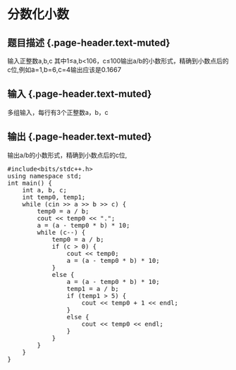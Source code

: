 # 分数化小数

## 题目描述 {.page-header.text-muted}

<div class="content">
  输入正整数<span id="MathJax-Element-6-Frame" class="MathJax" style="box-sizing: border-box; font-size: 14px; display: inline; font-style: normal; font-weight: normal; line-height: normal; text-indent: 0px; text-align: left; text-transform: none; letter-spacing: normal; word-spacing: normal; overflow-wrap: normal; white-space: nowrap; float: none; direction: ltr; max-width: none; max-height: none; min-width: 0px; min-height: 0px; border: 0px; padding: 0px; margin: 0px; position: relative;" tabindex="0" role="presentation" data-mathml="<math xmlns=&quot;http://www.w3.org/1998/Math/MathML&quot;><mi>a</mi></math>"><span id="MathJax-Span-17" class="math"><span id="MathJax-Span-18" class="mrow"><span id="MathJax-Span-19" class="mi">a</span></span></span></span>,<span id="MathJax-Element-7-Frame" class="MathJax" style="box-sizing: border-box; font-size: 14px; display: inline; font-style: normal; font-weight: normal; line-height: normal; text-indent: 0px; text-align: left; text-transform: none; letter-spacing: normal; word-spacing: normal; overflow-wrap: normal; white-space: nowrap; float: none; direction: ltr; max-width: none; max-height: none; min-width: 0px; min-height: 0px; border: 0px; padding: 0px; margin: 0px; position: relative;" tabindex="0" role="presentation" data-mathml="<math xmlns=&quot;http://www.w3.org/1998/Math/MathML&quot;><mi>b</mi></math>"><span id="MathJax-Span-20" class="math"><span id="MathJax-Span-21" class="mrow"><span id="MathJax-Span-22" class="mi">b</span></span></span></span>,<span id="MathJax-Element-8-Frame" class="MathJax" style="box-sizing: border-box; font-size: 14px; display: inline; font-style: normal; font-weight: normal; line-height: normal; text-indent: 0px; text-align: left; text-transform: none; letter-spacing: normal; word-spacing: normal; overflow-wrap: normal; white-space: nowrap; float: none; direction: ltr; max-width: none; max-height: none; min-width: 0px; min-height: 0px; border: 0px; padding: 0px; margin: 0px; position: relative;" tabindex="0" role="presentation" data-mathml="<math xmlns=&quot;http://www.w3.org/1998/Math/MathML&quot;><mi>c</mi></math>"><span class="MJX_Assistive_MathML" role="presentation">c</span></span> 其中<span id="MathJax-Element-9-Frame" class="MathJax" style="box-sizing: border-box; font-size: 14px; display: inline; font-style: normal; font-weight: normal; line-height: normal; text-indent: 0px; text-align: left; text-transform: none; letter-spacing: normal; word-spacing: normal; overflow-wrap: normal; white-space: nowrap; float: none; direction: ltr; max-width: none; max-height: none; min-width: 0px; min-height: 0px; border: 0px; padding: 0px; margin: 0px; position: relative;" tabindex="0" role="presentation" data-mathml="<math xmlns=&quot;http://www.w3.org/1998/Math/MathML&quot;><mn>1</mn><mo>&#x2264;</mo><mi>a</mi><mo>,</mo><mi>b</mi><mo>&#x003C;</mo><msup><mn>10</mn><mn>6</mn></msup></math>"><span id="MathJax-Span-26" class="math"><span id="MathJax-Span-27" class="mrow"><span id="MathJax-Span-28" class="mn" style="font-size: 14px; white-space: nowrap;">1</span><span id="MathJax-Span-29" class="mo" style="font-size: 14px; white-space: nowrap;">≤</span><span id="MathJax-Span-30" class="mi" style="font-size: 14px; white-space: nowrap;">a</span><span id="MathJax-Span-31" class="mo" style="font-size: 14px; white-space: nowrap;">,</span><span id="MathJax-Span-32" class="mi" style="font-size: 14px; white-space: nowrap;">b</span><span id="MathJax-Span-33" class="mo" style="font-size: 14px; white-space: nowrap;"><</span><span id="MathJax-Span-34" class="msubsup"><span id="MathJax-Span-35" class="mn" style="font-size: 14px; white-space: nowrap;">10</span><span id="MathJax-Span-36" class="mn"><span style="font-size: 14px; white-space: nowrap;">6</span>，</span></span></span></span></span><span id="MathJax-Element-10-Frame" class="MathJax" style="box-sizing: border-box; font-size: 14px; display: inline; font-style: normal; font-weight: normal; line-height: normal; text-indent: 0px; text-align: left; text-transform: none; letter-spacing: normal; word-spacing: normal; overflow-wrap: normal; white-space: nowrap; float: none; direction: ltr; max-width: none; max-height: none; min-width: 0px; min-height: 0px; border: 0px; padding: 0px; margin: 0px; position: relative;" tabindex="0" role="presentation" data-mathml="<math xmlns=&quot;http://www.w3.org/1998/Math/MathML&quot;><mi>c</mi><mo>&#x2264;</mo><mn>100</mn></math>"><span id="MathJax-Span-37" class="math"><span id="MathJax-Span-38" class="mrow"><span id="MathJax-Span-39" class="mi">c</span><span id="MathJax-Span-40" class="mo">≤</span><span id="MathJax-Span-41" class="mn">100</span></span></span></span>输出<span id="MathJax-Element-11-Frame" class="MathJax" style="box-sizing: border-box; font-size: 14px; display: inline; font-style: normal; font-weight: normal; line-height: normal; text-indent: 0px; text-align: left; text-transform: none; letter-spacing: normal; word-spacing: normal; overflow-wrap: normal; white-space: nowrap; float: none; direction: ltr; max-width: none; max-height: none; min-width: 0px; min-height: 0px; border: 0px; padding: 0px; margin: 0px; position: relative;" tabindex="0" role="presentation" data-mathml="<math xmlns=&quot;http://www.w3.org/1998/Math/MathML&quot;><mi>a</mi><mrow class=&quot;MJX-TeXAtom-ORD&quot;><mo>/</mo></mrow><mi>b</mi></math>"><span id="MathJax-Span-42" class="math"><span id="MathJax-Span-43" class="mrow"><span id="MathJax-Span-44" class="mi">a</span><span id="MathJax-Span-45" class="texatom"><span id="MathJax-Span-46" class="mrow"><span id="MathJax-Span-47" class="mo">/</span></span></span><span id="MathJax-Span-48" class="mi">b</span></span></span></span>的小数形式，精确到小数点后的<span id="MathJax-Element-12-Frame" class="MathJax" style="box-sizing: border-box; font-size: 14px; display: inline; font-style: normal; font-weight: normal; line-height: normal; text-indent: 0px; text-align: left; text-transform: none; letter-spacing: normal; word-spacing: normal; overflow-wrap: normal; white-space: nowrap; float: none; direction: ltr; max-width: none; max-height: none; min-width: 0px; min-height: 0px; border: 0px; padding: 0px; margin: 0px; position: relative;" tabindex="0" role="presentation" data-mathml="<math xmlns=&quot;http://www.w3.org/1998/Math/MathML&quot;><mi>c</mi></math>"><span id="MathJax-Span-49" class="math"><span id="MathJax-Span-50" class="mrow"><span id="MathJax-Span-51" class="mi">c</span></span></span></span>位,例如<span id="MathJax-Element-13-Frame" class="MathJax" style="box-sizing: border-box; font-size: 15px; display: inline; font-style: normal; font-weight: normal; line-height: normal; text-indent: 0px; text-align: left; text-transform: none; letter-spacing: normal; word-spacing: normal; overflow-wrap: normal; white-space: nowrap; float: none; direction: ltr; max-width: none; max-height: none; min-width: 0px; min-height: 0px; border: 0px; padding: 0px; margin: 0px; position: relative;" tabindex="0" role="presentation" data-mathml="<math xmlns=&quot;http://www.w3.org/1998/Math/MathML&quot;><mi>a</mi><mo>=</mo><mn>1</mn></math>"><span id="MathJax-Span-52" class="math"><span id="MathJax-Span-53" class="mrow"><span id="MathJax-Span-54" class="mi">a</span><span id="MathJax-Span-55" class="mo">=</span><span id="MathJax-Span-56" class="mn">1</span></span></span></span>,<span id="MathJax-Element-14-Frame" class="MathJax" style="box-sizing: border-box; font-size: 15px; display: inline; font-style: normal; font-weight: normal; line-height: normal; text-indent: 0px; text-align: left; text-transform: none; letter-spacing: normal; word-spacing: normal; overflow-wrap: normal; white-space: nowrap; float: none; direction: ltr; max-width: none; max-height: none; min-width: 0px; min-height: 0px; border: 0px; padding: 0px; margin: 0px; position: relative;" tabindex="0" role="presentation" data-mathml="<math xmlns=&quot;http://www.w3.org/1998/Math/MathML&quot;><mi>b</mi><mo>=</mo><mn>6</mn></math>"><span id="MathJax-Span-57" class="math"><span id="MathJax-Span-58" class="mrow"><span id="MathJax-Span-59" class="mi">b</span><span id="MathJax-Span-60" class="mo">=</span><span id="MathJax-Span-61" class="mn">6</span></span></span></span>,<span id="MathJax-Element-15-Frame" class="MathJax" style="box-sizing: border-box; font-size: 15px; display: inline; font-style: normal; font-weight: normal; line-height: normal; text-indent: 0px; text-align: left; text-transform: none; letter-spacing: normal; word-spacing: normal; overflow-wrap: normal; white-space: nowrap; float: none; direction: ltr; max-width: none; max-height: none; min-width: 0px; min-height: 0px; border: 0px; padding: 0px; margin: 0px; position: relative;" tabindex="0" role="presentation" data-mathml="<math xmlns=&quot;http://www.w3.org/1998/Math/MathML&quot;><mi>c</mi><mo>=</mo><mn>4</mn></math>"><span id="MathJax-Span-62" class="math"><span id="MathJax-Span-63" class="mrow"><span id="MathJax-Span-64" class="mi">c</span><span id="MathJax-Span-65" class="mo">=</span><span id="MathJax-Span-66" class="mn">4</span></span></span></span>输出应该是<span id="MathJax-Element-16-Frame" class="MathJax" style="box-sizing: border-box; font-size: 15px; display: inline; font-style: normal; font-weight: normal; line-height: normal; text-indent: 0px; text-align: left; text-transform: none; letter-spacing: normal; word-spacing: normal; overflow-wrap: normal; white-space: nowrap; float: none; direction: ltr; max-width: none; max-height: none; min-width: 0px; min-height: 0px; border: 0px; padding: 0px; margin: 0px; position: relative;" tabindex="0" role="presentation" data-mathml="<math xmlns=&quot;http://www.w3.org/1998/Math/MathML&quot;><mn>0.1667</mn></math>"><span id="MathJax-Span-67" class="math"><span id="MathJax-Span-68" class="mrow"><span id="MathJax-Span-69" class="mn">0.1667</span></span></span></span>
</div>

## 输入 {.page-header.text-muted}

<div class="content">
  多组输入，每行有3个正整数<span id="MathJax-Element-17-Frame" class="MathJax" style="box-sizing: border-box; font-size: 14px; display: inline; font-style: normal; font-weight: normal; line-height: normal; text-indent: 0px; text-align: left; text-transform: none; letter-spacing: normal; word-spacing: normal; overflow-wrap: normal; white-space: nowrap; float: none; direction: ltr; max-width: none; max-height: none; min-width: 0px; min-height: 0px; border: 0px; padding: 0px; margin: 0px; position: relative;" tabindex="0" role="presentation" data-mathml="<math xmlns=&quot;http://www.w3.org/1998/Math/MathML&quot;><mi>a</mi></math>"><span id="MathJax-Span-70" class="math"><span id="MathJax-Span-71" class="mrow"><span id="MathJax-Span-72" class="mi"><span style="font-size: 14px; white-space: nowrap;">a</span>，</span></span></span></span><span id="MathJax-Element-18-Frame" class="MathJax" style="box-sizing: border-box; font-size: 14px; display: inline; font-style: normal; font-weight: normal; line-height: normal; text-indent: 0px; text-align: left; text-transform: none; letter-spacing: normal; word-spacing: normal; overflow-wrap: normal; white-space: nowrap; float: none; direction: ltr; max-width: none; max-height: none; min-width: 0px; min-height: 0px; border: 0px; padding: 0px; margin: 0px; position: relative;" tabindex="0" role="presentation" data-mathml="<math xmlns=&quot;http://www.w3.org/1998/Math/MathML&quot;><mi>b</mi></math>"><span id="MathJax-Span-73" class="math" style="font-size: 14px; white-space: nowrap;"><span id="MathJax-Span-74" class="mrow"><span id="MathJax-Span-75" class="mi">b</span></span></span><span class="MJX_Assistive_MathML" role="presentation">，</span></span><span id="MathJax-Element-19-Frame" class="MathJax" style="box-sizing: border-box; font-size: 14px; display: inline; font-style: normal; font-weight: normal; line-height: normal; text-indent: 0px; text-align: left; text-transform: none; letter-spacing: normal; word-spacing: normal; overflow-wrap: normal; white-space: nowrap; float: none; direction: ltr; max-width: none; max-height: none; min-width: 0px; min-height: 0px; border: 0px; padding: 0px; margin: 0px; position: relative;" tabindex="0" role="presentation" data-mathml="<math xmlns=&quot;http://www.w3.org/1998/Math/MathML&quot;><mi>c</mi></math>"><span id="MathJax-Span-76" class="math"><span id="MathJax-Span-77" class="mrow"><span id="MathJax-Span-78" class="mi">c</span></span></span></span>
</div>

## 输出 {.page-header.text-muted}

<div class="content">
  输出<span id="MathJax-Element-20-Frame" class="MathJax" style="box-sizing: border-box; font-size: 14px; display: inline; font-style: normal; font-weight: normal; line-height: normal; text-indent: 0px; text-align: left; text-transform: none; letter-spacing: normal; word-spacing: normal; overflow-wrap: normal; white-space: nowrap; float: none; direction: ltr; max-width: none; max-height: none; min-width: 0px; min-height: 0px; border: 0px; padding: 0px; margin: 0px; position: relative;" tabindex="0" role="presentation" data-mathml="<math xmlns=&quot;http://www.w3.org/1998/Math/MathML&quot;><mi>a</mi><mrow class=&quot;MJX-TeXAtom-ORD&quot;><mo>/</mo></mrow><mi>b</mi></math>"><span id="MathJax-Span-79" class="math"><span id="MathJax-Span-80" class="mrow"><span id="MathJax-Span-81" class="mi">a</span><span id="MathJax-Span-82" class="texatom"><span id="MathJax-Span-83" class="mrow"><span id="MathJax-Span-84" class="mo">/</span></span></span><span id="MathJax-Span-85" class="mi">b</span></span></span></span>的小数形式，精确到小数点后的<span id="MathJax-Element-21-Frame" class="MathJax" style="box-sizing: border-box; font-size: 14px; display: inline; font-style: normal; font-weight: normal; line-height: normal; text-indent: 0px; text-align: left; text-transform: none; letter-spacing: normal; word-spacing: normal; overflow-wrap: normal; white-space: nowrap; float: none; direction: ltr; max-width: none; max-height: none; min-width: 0px; min-height: 0px; border: 0px; padding: 0px; margin: 0px; position: relative;" tabindex="0" role="presentation" data-mathml="<math xmlns=&quot;http://www.w3.org/1998/Math/MathML&quot;><mi>c</mi></math>"><span id="MathJax-Span-86" class="math"><span id="MathJax-Span-87" class="mrow"><span id="MathJax-Span-88" class="mi">c</span></span></span></span>位,
</div>

<pre class="EnlighterJSRAW" data-enlighter-language="cpp">#include&lt;bits/stdc++.h&gt;
using namespace std;
int main() {
    int a, b, c;
    int temp0, temp1;
    while (cin &gt;&gt; a &gt;&gt; b &gt;&gt; c) {
        temp0 = a / b;
        cout &lt;&lt; temp0 &lt;&lt; ".";
        a = (a - temp0 * b) * 10;
        while (c--) {
            temp0 = a / b;
            if (c &gt; 0) {
                cout &lt;&lt; temp0;
                a = (a - temp0 * b) * 10;
            }
            else {
                a = (a - temp0 * b) * 10;
                temp1 = a / b;
                if (temp1 &gt; 5) {
                    cout &lt;&lt; temp0 + 1 &lt;&lt; endl;
                }
                else {
                    cout &lt;&lt; temp0 &lt;&lt; endl;
                }
            }
        }
    }
}</pre>

&nbsp;
